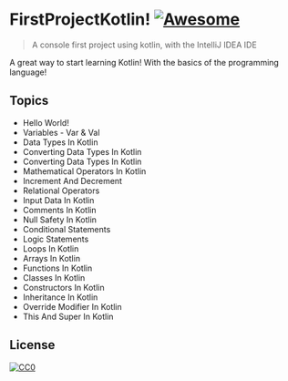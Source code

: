 # FirstProjectKotlin! [![Awesome](https://cdn.rawgit.com/sindresorhus/awesome/d7305f38d29fed78fa85652e3a63e154dd8e8829/media/badge.svg)](https://github.com/sindresorhus/awesome)
> A console first project using kotlin, with the IntelliJ IDEA IDE

A great way to start learning Kotlin! With the basics of the programming language!

## Topics
- Hello World!
- Variables - Var & Val
- Data Types In Kotlin
- Converting Data Types In Kotlin
- Converting Data Types In Kotlin
- Mathematical Operators In Kotlin
- Increment And Decrement
- Relational Operators
- Input Data In Kotlin
- Comments In Kotlin
- Null Safety In Kotlin
- Conditional Statements
- Logic Statements
- Loops In Kotlin
- Arrays In Kotlin
- Functions In Kotlin
- Classes In Kotlin
- Constructors In Kotlin
- Inheritance In Kotlin
- Override Modifier In Kotlin
- This And Super In Kotlin


## License

[![CC0](https://licensebuttons.net/p/zero/1.0/88x31.png)](https://creativecommons.org/publicdomain/zero/1.0/)
